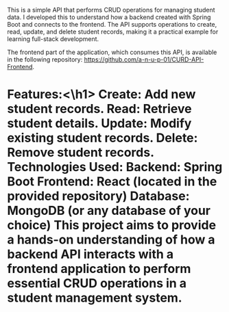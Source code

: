This is a simple API that performs CRUD operations for managing student data. I developed this to understand how a backend created with Spring Boot and connects to the frontend. The API supports operations to create, read, update, and delete student records, making it a practical example for learning full-stack development.

The frontend part of the application, which consumes this API, is available in the following repository: https://github.com/a-n-u-p-01/CURD-API-Frontend.

<h1>Features:<\h1>
Create: Add new student records.
Read: Retrieve student details.
Update: Modify existing student records.
Delete: Remove student records.
Technologies Used:
Backend: Spring Boot
Frontend: React (located in the provided repository)
Database: MongoDB (or any database of your choice)
This project aims to provide a hands-on understanding of how a backend API interacts with a frontend application to perform essential CRUD operations in a student management system.
